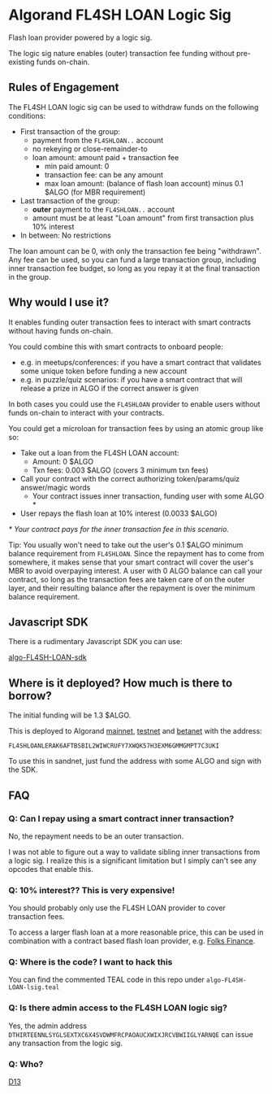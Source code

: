# Algorand FL4SH LOAN Logic Sig

Flash loan provider powered by a logic sig.

The logic sig nature enables (outer) transaction fee funding without pre-existing funds on-chain.

## Rules of Engagement

The FL4SH LOAN logic sig can be used to withdraw funds on the following conditions:

- First transaction of the group:
  - payment from the `FL4SHLOAN..` account
  - no rekeying or close-remainder-to
  - loan amount: amount paid + transaction fee
    - min paid amount: 0
    - transaction fee: can be any amount
    - max loan amount: (balance of flash loan account) minus 0.1 $ALGO (for MBR requirement)
- Last transaction of the group:
  - **outer** payment to the `FL4SHLOAN..` account
  - amount must be at least "Loan amount" from first transaction plus 10% interest
- In between: No restrictions

The loan amount can be 0, with only the transaction fee being "withdrawn". Any fee can be used, so you can fund a large transaction group, including inner transaction fee budget, so long as you repay it at the final transaction in the group. 

## Why would I use it?

It enables funding outer transaction fees to interact with smart contracts without having funds on-chain.

You could combine this with smart contracts to onboard people:

- e.g. in meetups/conferences: if you have a smart contract that validates some unique token before funding a new account
- e.g. in puzzle/quiz scenarios: if you have a smart contract that will release a prize in ALGO if the correct answer is given

In both cases you could use the `FL4SHLOAN` provider to enable users without funds on-chain to interact with your contracts.

You could get a microloan for transaction fees by using an atomic group like so:

- Take out a loan from the FL4SH LOAN account:
  - Amount: 0 $ALGO
  - Txn fees: 0.003 $ALGO (covers 3 minimum txn fees)
- Call your contract with the correct authorizing token/params/quiz answer/magic words
  - Your contract issues inner transaction, funding user with some ALGO *
- User repays the flash loan at 10% interest (0.0033 $ALGO)

_\* Your contract pays for the inner transaction fee in this scenario._

Tip: You usually won't need to take out the user's 0.1 $ALGO minimum balance requirement from `FL4SHLOAN`. Since the repayment has to come from somewhere, it makes sense that your smart contract will cover the user's MBR to avoid overpaying interest. A user with 0 ALGO balance can call your contract, so long as the transaction fees are taken care of on the outer layer, and their resulting balance after the repayment is over the minimum balance requirement.

## Javascript SDK

There is a rudimentary Javascript SDK you can use:

[algo-FL4SH-LOAN-sdk](https://github.com/d13co/algo-FL4SH-LOAN-sdk)

## Where is it deployed? How much is there to borrow?

The initial funding will be 1.3 $ALGO.

This is deployed to Algorand [mainnet](https://algoexplorer.io/address/FL4SHLOANLERAK6AFTBSBIL2WIWCRUFY7XWQK57H3EXM6GMMGMPT7C3UKI), [testnet](https://testnet.algoexplorer.io/address/FL4SHLOANLERAK6AFTBSBIL2WIWCRUFY7XWQK57H3EXM6GMMGMPT7C3UKI) and [betanet](https://betanet.algoexplorer.io/address/FL4SHLOANLERAK6AFTBSBIL2WIWCRUFY7XWQK57H3EXM6GMMGMPT7C3UKI) with the address:

```
FL4SHLOANLERAK6AFTBSBIL2WIWCRUFY7XWQK57H3EXM6GMMGMPT7C3UKI
```

To use this in sandnet, just fund the address with some ALGO and sign with the SDK.

## FAQ

### Q: Can I repay using a smart contract inner transaction?

No, the repayment needs to be an outer transaction.

I was not able to figure out a way to validate sibling inner transactions from a logic sig. I realize this is a significant limitation but I simply can't see any opcodes that enable this.

### Q: 10% interest?? This is very expensive!

You should probably only use the FL4SH LOAN provider to cover transaction fees.

To access a larger flash loan at a more reasonable price, this can be used in combination with a contract based flash loan provider, e.g. [Folks Finance](https://docs.folks.finance/architecture/flash-loan).

### Q: Where is the code? I want to hack this

You can find the commented TEAL code in this repo under `algo-FL4SH-LOAN-lsig.teal`

### Q: Is there admin access to the FL4SH LOAN logic sig?

Yes, the admin address `DTHIRTEENNLSYGLSEXTXC6X4SVDWMFRCPAOAUCXWIXJRCVBWIIGLYARNQE` can issue any transaction from the logic sig.

### Q: Who?

[D13](https://d13.co/)
